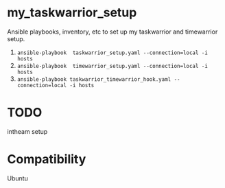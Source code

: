 # my_taskwarrior_setup

Ansible playbooks, inventory, etc to set up my taskwarrior and timewarrior setup.

1. `ansible-playbook  taskwarrior_setup.yaml --connection=local -i hosts`
2. `ansible-playbook  timewarrior_setup.yaml --connection=local -i hosts`
3. `ansible-playbook taskwarrior_timewarrior_hook.yaml --connection=local -i hosts`

# TODO

intheam setup

# Compatibility

Ubuntu
